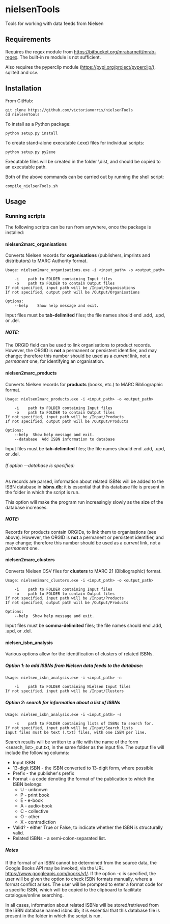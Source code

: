# nielsenTools
Tools for working with data feeds from Nielsen 

## Requirements

Requires the regex module from https://bitbucket.org/mrabarnett/mrab-regex. The built-in re module is not sufficient.

Also requires the pyperclip module (https://pypi.org/project/pyperclip/), sqlite3 and csv.

## Installation

From GitHub:

    git clone https://github.com/victoriamorris/nielsenTools
    cd nielsenTools

To install as a Python package:

    python setup.py install
    
To create stand-alone executable (.exe) files for individual scripts:

    python setup.py py2exe 
    
Executable files will be created in the folder \dist, and should be copied to an executable path.

Both of the above commands can be carried out by running the shell script:

    compile_nielsenTools.sh

## Usage

### Running scripts

The following scripts can be run from anywhere, once the package is installed:

#### nielsen2marc_organisations

Converts Nielsen records for **organisations** (publishers, imprints and distributors) to MARC Authority format.
    
    Usage: nielsen2marc_organisations.exe -i <input_path> -o <output_path>
    
        -i    path to FOLDER containing Input files
        -o    path to FOLDER to contain Output files
    If not specified, input path will be /Input/Organisations
    If not specified, output path will be /Output/Organisations

    Options:
        --help    Show help message and exit.
      
Input files must be **tab-delimited** files; the file names should end .add, .upd, or .del.

##### NOTE:

The ORGID field can be used to link organisations to product records. 
However, the ORGID is **not** a permanent or persistent identifier, and may change; 
therefore this number should be used as a *current* link, not a *permanent* one, for identifying an organisation.  

#### nielsen2marc_products

Converts Nielsen records for **products** (books, etc.) to MARC Bibliographic format.
    
    Usage: nielsen2marc_products.exe -i <input_path> -o <output_path>
    
        -i    path to FOLDER containing Input files
        -o    path to FOLDER to contain Output files
    If not specified, input path will be /Input/Products
    If not specified, output path will be /Output/Products
    
    Options:
        --help  Show help message and exit.
        --database  Add ISBN information to database

Input files must be **tab-delimited** files; the file names should end .add, .upd, or .del.

###### If option --database is specified:

As records are parsed, information about related ISBNs will be added to the ISBN database in **isbns.db**;
it is essential that this database file is present in the folder in which the script is run.

This option will make the program run increasingly slowly as the size of the database increases.

##### NOTE:

Records for products contain ORGIDs, to link them to organisations (see above). 
However, the ORGID is **not** a permanent or persistent identifier, and may change; 
therefore this number should be used as a *current* link, not a *permanent* one.

#### nielsen2marc_clusters

Converts Nielsen CSV files for **clusters** to MARC 21 (Bibliographic) format.

    Usage: nielsen2marc_clusters.exe -i <input_path> -o <output_path>

        -i    path to FOLDER containing Input files
        -o    path to FOLDER to contain Output files
    If not specified, input path will be /Input/Products
    If not specified, output path will be /Output/Products

    Options:
        --help  Show help message and exit.

Input files must be **comma-delimited** files; the file names should end .add, .upd, or .del.

#### nielsen_isbn_analysis

Various options allow for the identification of clusters of related ISBNs.

##### Option 1: to add ISBNs from Nielsen data feeds to the database:

    Usage: nielsen_isbn_analysis.exe -i <input_path> -n
    
        -i    path to FOLDER containing Nielsen Input files
    If not specified, input path will be /Input/Clusters
    
##### Option 2: search for information about a list of ISBNs

    Usage: nielsen_isbn_analysis.exe -i <input_path> -s
    
        -s    path to FOLDER containing lists of ISBNs to search for.
    If not specified, input path will be /Input/Search_lists
    Input files must be text (.txt) files, with one ISBN per line.

Search results will be written to a file with the name of the form <search_list>_out.txt, in the same folder as the input file.
The output file will include the following columns:
* Input ISBN
* 13-digit ISBN - the ISBN converted to 13-digit form, where possible
* Prefix - the publisher's prefix
* Format - a code denoting the format of the publication to which the ISBN belongs:
    * U - unknown
    * P - print book
    * E - e-book
    * A - audio-book
    * C - collective
    * O - other
    * X - contradiction 
* Valid? - either True or False, to indicate whether the ISBN is structurally valid.
* Related ISBNs - a semi-colon-separated list.
    
##### Notes

If the format of an ISBN cannot be determined from the source data, the Google Books API may be invoked,
via the URL https://www.googleapis.com/books/v1/. 
If the option -c is specified, the user will be given the option to check ISBN formats manually, where a format conflict arises.
The user will be prompted to enter a format code for a specific ISBN, which will be copied to the clipboard to facilitate catalogue/online searching.

In all cases, information about related ISBNs will be stored/retrieved from the ISBN database named isbns.db;
it is essential that this database file is present in the folder in which the script is run.
